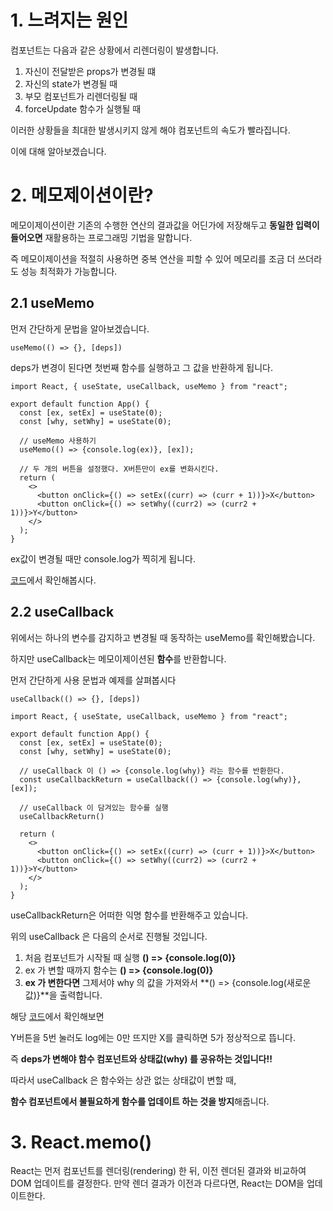 # 1. 느려지는 원인

컴포넌트는 다음과 같은 상황에서 리렌더링이 발생합니다.

1. 자신이 전달받은 props가 변경될 떄
2. 자신의 state가 변경될 때
3. 부모 컴포넌트가 리렌더링될 때
4. forceUpdate 함수가 실행될 때

이러한 상황들을 최대한 발생시키지 않게 해야 컴포넌트의 속도가 빨라집니다.

이에 대해 알아보겠습니다.

# 2. 메모제이션이란?

메모이제이션이란 기존의 수행한 연산의 결과값을 어딘가에 저장해두고 **동일한 입력이 들어오면** 재활용하는 프로그래밍 기법을 말합니다.

즉 메모이제이션을 적절히 사용하면 중복 연산을 피할 수 있어 메모리를 조금 더 쓰더라도 성능 최적화가 가능합니다.



## 2.1 useMemo

먼저 간단하게 문법을 알아보겠습니다.

`useMemo(() => {}, [deps])`

deps가 변경이 된다면 첫번째 함수를 실행하고 그 값을 반환하게 됩니다.



```react
import React, { useState, useCallback, useMemo } from "react";

export default function App() {
  const [ex, setEx] = useState(0);
  const [why, setWhy] = useState(0);

  // useMemo 사용하기
  useMemo(() => {console.log(ex)}, [ex]);

  // 두 개의 버튼을 설정했다. X버튼만이 ex를 변화시킨다.
  return (
    <>
      <button onClick={() => setEx((curr) => (curr + 1))}>X</button>
      <button onClick={() => setWhy((curr2) => (curr2 + 1))}>Y</button>
    </>
  );
}
```

ex값이 변경될 때만 console.log가 찍히게 됩니다.

[코드]( https://codesandbox.io/s/usememo-2tqidm?file=/src/App.js)에서 확인해봅시다.



## 2.2 useCallback

위에서는 하나의 변수를 감지하고 변경될 때 동작하는 useMemo를 확인해봤습니다.

하지만 useCallback는 메모이제이션된 **함수**를 반환합니다. 

먼저 간단하게 사용 문법과 예제를 살펴봅시다

`useCallback(() => {}, [deps])`



```react
import React, { useState, useCallback, useMemo } from "react";

export default function App() {
  const [ex, setEx] = useState(0);
  const [why, setWhy] = useState(0);

  // useCallback 이 () => {console.log(why)} 라는 함수를 반환한다.
  const useCallbackReturn = useCallback(() => {console.log(why)}, [ex]);

  // useCallback 이 담겨있는 함수를 실행
  useCallbackReturn()

  return (
    <>
      <button onClick={() => setEx((curr) => (curr + 1))}>X</button>
      <button onClick={() => setWhy((curr2) => (curr2 + 1))}>Y</button>
    </>
  );
}
```

useCallbackReturn은 어떠한 익명 함수를 반환해주고 있습니다.


위의 useCallback 은 다음의 순서로 진행될 것입니다.

1. 처음 컴포넌트가 시작될 때 실행 **() => {console.log(0)}**
2. ex 가 변할 때까지 함수는 **() => {console.log(0)}**
3. **ex 가 변한다면** 그제서야 why 의 값을 가져와서 **() => {console.log(새로운 값)}**을 출력합니다.



해당 [코드](https://codesandbox.io/s/usecallback-51nnby?file=/src/App.js:469-475)에서 확인해보면

Y버튼을 5번 눌러도 log에는 0만 뜨지만 X를 클릭하면 5가 정상적으로 뜹니다.

즉 **deps가 변해야 함수 컴포넌트와 상태값(why) 를 공유하는 것입니다!!**



따라서 useCallback 은 함수와는 상관 없는 상태값이 변할 때,

**함수 컴포넌트에서 불필요하게 함수를 업데이트 하는 것을 방지**해줍니다.





# 3. React.memo()

React는 먼저 컴포넌트를 렌더링(rendering) 한 뒤, 이전 렌더된 결과와 비교하여 DOM 업데이트를 결정한다. 만약 렌더 결과가 이전과 다르다면, React는 DOM을 업데이트한다.

